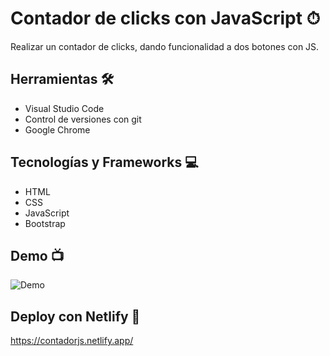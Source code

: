 # Contador de clicks con JavaScript ⏱

Realizar un contador de clicks, dando funcionalidad a dos botones con JS.

## Herramientas 🛠

- Visual Studio Code
- Control de versiones con git
- Google Chrome

## Tecnologías y Frameworks 💻

- HTML
- CSS
- JavaScript
- Bootstrap

## Demo 📺

![Demo](contador.gif)

## Deploy con Netlify 📱

https://contadorjs.netlify.app/
